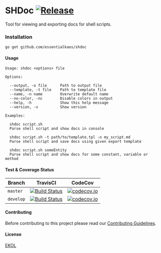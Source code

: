 # SHDoc [![Release](https://img.shields.io/github/release/essentialkaos/shdoc.svg)](https://github.com/essentialkaos/shdoc/releases/latest)

Tool for viewing and exporting docs for shell scripts.

### Installation

````
go get github.com/essentialkaos/shdoc
````

#### Usage

```
Usage: shdoc <options> file

Options:

  --output, -o file      Path to output file
  --template, -t file    Path to template file
  --name, -n name        Overwrite default name
  --no-color, -nc        Disable colors in output
  --help, -h             Show this help message
  --version, -v          Show version

Examples:

  shdoc script.sh
  Parse shell script and show docs in console

  shdoc script.sh -t path/to/template.tpl -o my_script.md
  Parse shell script and save docs using given export template

  shdoc script.sh someEntity
  Parse shell script and show docs for some constant, variable or method

```

#### Test & Coverage Status

| Branch | TravisCI | CodeCov |
|--------|----------|---------|
| `master` | [![Build Status](https://travis-ci.org/essentialkaos/shdoc.svg?branch=master)](https://travis-ci.org/essentialkaos/shdoc) | [![codecov.io](https://codecov.io/github/essentialkaos/shdoc/coverage.svg?branch=master)](https://codecov.io/github/essentialkaos/shdoc?branch=master) |
| `develop` | [![Build Status](https://travis-ci.org/essentialkaos/shdoc.svg?branch=develop)](https://travis-ci.org/essentialkaos/shdoc) | [![codecov.io](https://codecov.io/github/essentialkaos/shdoc/coverage.svg?branch=develop)](https://codecov.io/github/essentialkaos/shdoc?branch=develop) |

#### Contributing

Before contributing to this project please read our [Contributing Guidelines](https://github.com/essentialkaos/contributing-guidelines#contributing-guidelines).

#### License

[EKOL](https://essentialkaos.com/ekol)
